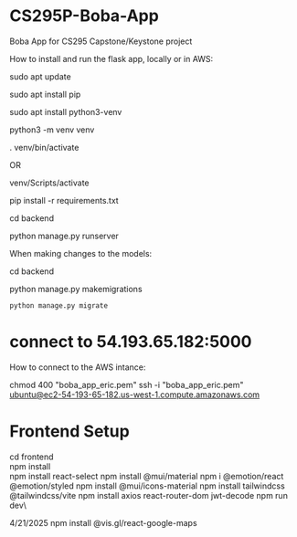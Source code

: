 # CS295P-Boba-App
Boba App for CS295 Capstone/Keystone project

How to install and run the flask app, locally or in AWS:

sudo apt update

sudo apt install pip

sudo apt install python3-venv

python3 -m venv venv

. venv/bin/activate

OR

venv/Scripts/activate

pip install -r requirements.txt

cd backend

python manage.py runserver


When making changes to the models:

cd backend

python manage.py makemigrations

    python manage.py migrate
# connect to 54.193.65.182:5000

How to connect to the AWS intance:

chmod 400 "boba_app_eric.pem"
ssh -i "boba_app_eric.pem" ubuntu@ec2-54-193-65-182.us-west-1.compute.amazonaws.com

# Frontend Setup
cd frontend\
npm install\
npm install react-select
npm install @mui/material
npm i @emotion/react @emotion/styled
npm install @mui/icons-material
npm install tailwindcss @tailwindcss/vite
npm install axios react-router-dom jwt-decode
npm run dev\

4/21/2025
npm install @vis.gl/react-google-maps